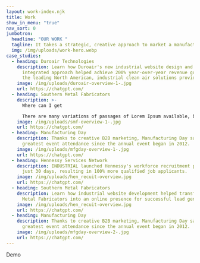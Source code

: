 ```yaml
---
layout: work-index.njk
title: Work
show_in_menu: "true"
nav_sort: 0
jumbotron:
  headline: "OUR WORK "
  tagline: It takes a strategic, creative approach to market a manufacturing company
  img: /img/uploads/work-hero.webp
case_studies:
  - heading: Duroair Technologies
    description: Learn how Duroair's new industrial website design and strategic,
      integrated approach helped achieve 200% year-over-year revenue growth for
      the leading North American, industrial clean air solutions provider.
    image: /img/uploads/duroair-overview-1-.jpg
    url: https://chatgpt.com/
  - heading: Southern Metal Fabricators
    description: >-
      Where can I get

      There are many variations of passages of Lorem Ipsum available, but the majority have suffered alteration in some form, by injected humour, or random
    image: /img/uploads/smf-overview-1-.jpg
    url: https://chatgpt.com/
  - heading: Manufacturing Day
    description: Thanks to creative B2B marketing, Manufacturing Day saw their
      greatest event attendance since the annual event began in 2012.
    image: /img/uploads/mfgday-overview-1-.jpg
    url: https://chatgpt.com/
  - heading: Hennessy Services Network
    description: INDUSTRIAL launched Hennessy's workforce recruitment program in
      just 30 days, resulting in 100% more qualified job applicants.
    image: /img/uploads/hen_recuit-overview.jpg
    url: https://chatgpt.com/
  - heading: Southern Metal Fabricators
    description: L﻿earn how industrial website development helped transform Southern
      Metal Fabricators into an online presence for successful lead generation.
    image: /img/uploads/hen_recuit-overview.jpg
    url: https://chatgpt.com/
  - heading: Manufacturing Day
    description: Thanks to creative B2B marketing, Manufacturing Day saw their
      greatest event attendance since the annual event began in 2012.
    image: /img/uploads/mfgday-overview-2-.jpg
    url: https://chatgpt.com/
---
```

Demo
